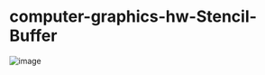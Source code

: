 # computer-graphics-hw-Stencil-Buffer

![image](https://raw.githubusercontent.com/frank83413/computer-graphics-hw-Stencil-Buffer/master/img/SB.PNG)  
